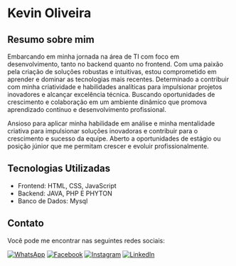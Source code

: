 # Kevin Oliveira

## Resumo sobre mim
Embarcando em minha jornada na área de TI com foco em desenvolvimento, tanto no backend quanto no frontend. Com uma paixão pela criação de soluções robustas e intuitivas, estou comprometido em aprender e dominar as tecnologias mais recentes. Determinado a contribuir com minha criatividade e habilidades analíticas para impulsionar projetos inovadores e alcançar excelência técnica. Buscando oportunidades de crescimento e colaboração em um ambiente dinâmico que promova aprendizado contínuo e desenvolvimento profissional.

Ansioso para aplicar minha habilidade em análise e minha mentalidade criativa para impulsionar soluções inovadoras e contribuir para o crescimento e sucesso da equipe. Aberto a oportunidades de estágio ou posição júnior que me permitam crescer e evoluir profissionalmente.

## Tecnologias Utilizadas
- Frontend: HTML, CSS, JavaScript
- Backend: JAVA, PHP E PHYTON
- Banco de Dados: Mysql

## Contato
Você pode me encontrar nas seguintes redes sociais:

[![WhatsApp](https://img.shields.io/badge/WhatsApp-25D366?style=for-the-badge&logo=whatsapp&logoColor=white)](https://wa.me/11945695121)
[![Facebook](https://img.shields.io/badge/Facebook-1877F2?style=for-the-badge&logo=facebook&logoColor=white)](https://www.facebook.com/kevin.alves/)
[![Instagram](https://img.shields.io/badge/Instagram-E4405F?style=for-the-badge&logo=instagram&logoColor=white)](https://www.instagram.com/the.kevinal)
[![LinkedIn](https://img.shields.io/badge/LinkedIn-0077B5?style=for-the-badge&logo=linkedin&logoColor=white)](www.linkedin.com/in/kevin-oliveira-45b700266)
